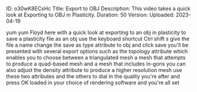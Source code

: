 ID: o30wK8ECsHc
Title: Export to OBJ
Description: This video takes a quick look at Exporting to OBJ in Plasticity.
Duration: 50
Version: 
Uploaded: 2023-04-19

yum yum
Floyd here with a quick look at
exporting to an obj in plasticity to
save a plasticity file as an obj use the
keyboard shortcut Ctrl shift s give the
file a name change the save as type
attribute to obj and click save you'll
be presented with several export options
such as the topology attribute which
enables you to choose between a
triangulated mesh a mesh that attempts
to produce a quad-based mesh and a mesh
that includes in-gons you can also
adjust the density attribute to produce
a higher resolution mesh use these two
attributes and the others to dial in the
quality you're after and press OK loaded
in your choice of rendering software and
you're all set